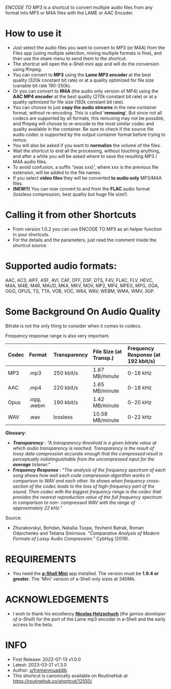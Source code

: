 *ENCODE TO MP3* is a shortcut to convert multiple audio files from any format into MP3 or M4A files with the LAME or AAC Encoder.  
  
  
How to use it
===========
 - Just select the audio files you want to convert to MP3 (or M4A) from the Files app (using multiple selection, mixing multiple formats is fine), and then use the share menu to send them to the shortcut.  
 - The shortcut will open the a-Shell mini app and will do the conversion using ffmpeg.  
 - You can convert to **MP3** using the **Lame MP3 encoder** at the best quality (320k constant bit rate) or at a quality optimized for file size (variable bit rate 190-250k).  
 - Or you can convert to **M4A** (the audio only version of MP4) using the **AAC MP4 encoder** at the best quality (270k constant bit rate) or at a quality optimized for file size (192k constant bit rate).  
 - You can choose to just **copy the audio streams** in the new container format, without re-encoding. This is called '**remuxing**'. But since not all codecs are supported by all formats, this remuxing may not be possible, and ffmpeg will choose to re-encode to the most similar codec and quality available in the container. Be sure to check if the source file audio codec is supported by the output container format before trying to remux.  
 - You will also be asked if you want to **normalize** the volume of the files.  
 - Wait the shortcut to end all the processing, without touching anything, and after a while you will be asked where to save the resulting MP3 / M4A audio files.  
 - To avoid confusion, a suffix '(was xxx)', where xxx is the previous file extension, will be added to the file names.  
 - If you select **video files** they will be converted **to audio only** MP3/M4A files.  
 - **(NEW!!)** You can now convert to and from the **FLAC** audio format (lossless compression, best quality but huge file size!).  
 
 
Calling it from other Shortcuts  
=========================
 - From version 1.0.2 you can use ENCODE TO MP3 as an helper function in your shortcuts.  
 - For the details and the parameters, just read the comment inside the shortcut source.  
  

Supported audio formats:
=====================
AAC, AC3, AIFF, ASF, AVI, CAF, DFF, DSF, DTS, F4V, FLAC, FLV, HEVC, M4A, M4B, M4R, MAUD, MKA, MKV, MOV, MP2, MP4, MPEG, MPG, OGA, OGG, OPUS, TS, TTA, VOB, VOC, W64, WAV, WEBM, WMA, WMV, 3GP.  
  
Some Background On Audio Quality
==============================
Bitrate is not the only thing to consider when it comes to codecs.  
  
Frequency response range is also very important.  
  
|**Codec**|**Format**|**Transparency**|**File Size** (at Transp.)|**Frequency Response** (at 192 kbit/s)|
|:-|:-|:-|:-|:-|
|MP3|.mp3|250 kbit/s|1.87 MB/minute|0-16 kHz|
|AAC|.mp4|220 kbit/s|1.65 MB/minute|0-18 kHz|
|Opus|.ogg, .webm|190 kbit/s|1.42 MB/minute|0-20 kHz|
|WAV|.wav|lossless|10.58 MB/minute|0-22 kHz|
  
 **Glossary**:  
  
  - ***Transparency*** : *"A transparency threshold is a given bitrate value at which audio transparency is reached. Transparency is the result of lossy data compression accurate enough that the compressed result is perceptually indistinguishable from the uncompressed input for the **average** listener."*  
  - ***Frequency Response*** : *"The analysis of the frequency spectrum of each song shows how well each code compression algorithm works in comparison to WAV and each other. Its shows when frequency cross-section of the codec leads to the loss of high-frequency part of the sound. Then codec with the biggest frequency range is the codec that provides the nearest reproduction value of the full frequency spectrum in comparison to non- compressed WAV with the range of approximately 22 kHz."*  
  
  
Source:  
  
 - Zhurakovskyi, Bohdan, Nataliia Tsopa, Yevhenii Batrak, Roman Odarchenko and Tetiana Smirnova. *“Comparative Analysis of Modern Formats of Lossy Audio Compression.”* CybHyg (2019).  
  
  

REQUIREMENTS
=============
 - You need the [**a-Shell Mini**](https://apps.apple.com/ao/app/a-shell-mini/id1543537943) app installed. The version must be **1.9.4 or greater**.  The 'Mini' version of a-Shell only sizes at 340Mb.  
  

ACKNOWLEDGEMENTS
===================
 - I wish to thank his excellency [**Nicolas Holzschuch**](https://github.com/holzschu) (*the genius developer of a-Shell*) for the port of the Lame mp3 encoder in a-Shell and the early access to the beta.  
  
INFO
====
 - First Release: 2022-07-13 	v1.0.0   
 - Latest: 2023-03-21 v1.3.0  
 - Author: [u/fremenmuaddib](https://www.reddit.com/user/fremenmuaddib/)   
 - This shortcut is canonically available on RoutineHub at https://routinehub.co/shortcut/12550/  
 